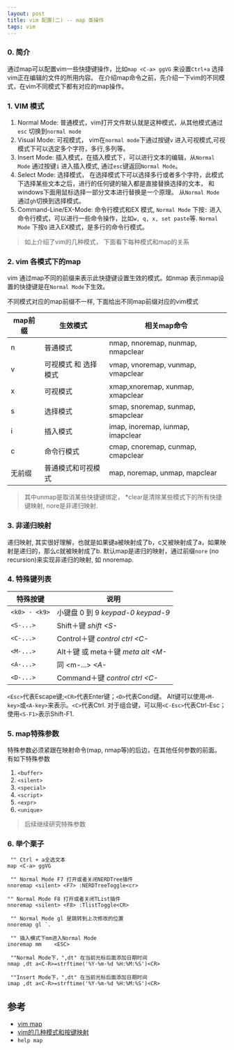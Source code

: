 ```yaml
---
layout: post
title: vim 配置(二) -- map 类操作
tags: vim 
---
```


### 0. 简介
通过map可以配置vim一些快捷键操作，比如`map <C-a> ggVG` 来设置`Ctrl+a` 选择vim正在编辑的文件的所用内容。
在介绍map命令之前，先介绍一下vim的不同模式，在vim不同模式下都有对应的map操作。

### 1. VIM 模式

1. Normal Mode: 普通模式，vim打开文件默认就是这种模式，从其他模式通过`esc` 切换到`normal mode`
2. Visual Mode: 可视模式， vim在`normal mode`下通过按键`v` 进入可视模式,可视模式下可以选定多个字符，多行,多列等。
3. Insert Mode: 插入模式，在插入模式下，可以进行文本的编辑，从`Normal Mode` 通过按键`i` 进入插入模式, 通过`esc`键返回`Normal Mode`。
4. Select Mode: 选择模式， 在选择模式下可以选择多行或者多个字符，此模式下选择某些文本之后，进行的任何键的输入都是直接替换选择的文本，
和windows下面用鼠标选择一部分文本进行替换是一个原理。 从`Normal Mode` 通过`gh`切换到选择模式。
5. Command-Line/EX-Mode: 命令行模式和EX 模式, `Normal Mode` 下按`:` 进入命令行模式，可以进行一些命令操作，比如`w, q, x, set paste`等.
`Normal Mode` 下按`Q` 进入EX模式，是多行的命令行模式。

> 如上介绍了vim的几种模式， 下面看下每种模式和map的关系
>


### 2. vim 各模式下的map

vim 通过map不同的前缀来表示此快捷键设置生效的模式。如nmap 表示nmap设置的快捷键是在`Normal Mode`下生效。

不同模式对应的map前缀不一样, 下面给出不同map前缀对应的vim模式

map前缀| 生效模式| 相关map命令
---|---|---
n| 普通模式|nmap, nnoremap, nunmap, nmapclear
v| 可视模式 和 选择模式|vmap, vnoremap, vunmap, vmapclear
x| 可视模式|xmap,xnoremap, xunmap, xmapclear
s| 选择模式|smap, snoremap, sunmap, smapclear
i| 插入模式|imap, inoremap, iunmap, imapclear
c| 命令行模式|cmap, cnoremap, cunmap, cmapclear
无前缀|普通模式和可视模式|map, noremap, unmap, mapclear


>其中unmap是取消某些快捷键绑定， *clear是清除某些模式下的所有快捷键映射, nore是非递归映射.

### 3. 非递归映射

递归映射, 其实很好理解，也就是如果键a被映射成了b，c又被映射成了a，如果映射是递归的，那么c就被映射成了b.
默认map是递归的映射，通过前缀`nore` (no recursion)来实现非递归的映射, 如 nnoremap.

### 4. 特殊键列表
特殊按键|说明
-----|------
`<k0> - <k9>`| 小键盘 0 到 9 *keypad-0* *keypad-9* 
`<S-...>` | Shift＋键 *shift* *<S-* 
`<C-...>` | Control＋键 *control* *ctrl* *<C-* 
`<M-...>` | Alt＋键 或 meta＋键 *meta* *alt* *<M-* 
`<A-...>` |  同 <m-...> *<A-* 
`<D-...>` | Command＋键 *control* *ctrl* *<C-* 

`<Esc>`代表Escape键;`<CR>`代表Enter键；`<D>`代表Cond键。
Alt键可以使用`<M-key>`或`<A-key>`来表示。`<C>`代表Ctrl.
对于组合键，可以用`<C-Esc>`代表Ctrl-Esc；使用`<S-F1>`表示Shift-F1.

### 5. map特殊参数

特殊参数必须紧跟在映射命令(map, nmap等)的后边，在其他任何参数的前面。 
有如下特殊参数

1. `<buffer>` 
2. `<silent>`
3. `<special>`
4. `<script>` 
5. `<expr>` 
6. `<unique>`

> 后续继续研究特殊参数

### 6. 举个栗子

```
 "" Ctrl + a全选文本
map <C-a> ggVG 

 "" Normal Mode F7 打开或者关闭NERDTree插件
nnoremap <silent> <F7> :NERDTreeToggle<cr>

"" Normal Mode F8 打开或者关闭TList插件
nnoremap <silent> <F8> :TlistToggle<CR>

 "" Normal Mode gl 是跳转到上次修改的位置
nnoremap gl `. 

 "" 插入模式下mm进入Normal Mode
inoremap mm    <ESC>

 ""Normal Mode下，",dt" 在当前光标后面添加日期时间
nmap ,dt a<C-R>=strftime('%Y-%m-%d %H:%M:%S')<CR> 

 ""Insert Mode下，",dt" 在当前光标后面添加日期时间
imap ,dt a<C-R>=strftime('%Y-%m-%d %H:%M:%S')<CR> 
```


## 参考
* [vim map](https://www.douban.com/group/topic/10866937/)
* [vim的几种模式和按键映射](http://haoxiang.org/2011/09/vim-modes-and-mappin/)
* `help map` 
